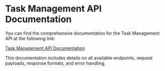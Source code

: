 # Task Management API Documentation

You can find the comprehensive documentation for the Task Management API at the following link:

[Task Management API Documentation](https://documenter.getpostman.com/view/22911710/2sA3rxruAb)

This documentation includes details on all available endpoints, request payloads, response formats, and error handling.
